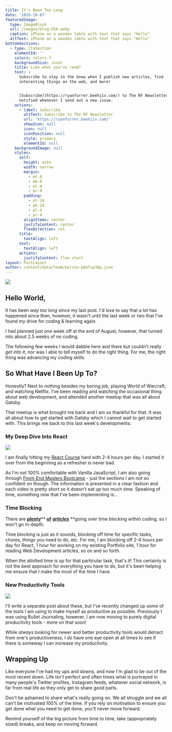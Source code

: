 ```yaml
---
title: It's Been Too Long
date: '2019-10-07'
featuredImage:
  type: ImageBlock
  url: /images/blog-016.webp
  caption: iPhone on a wooden table with text that says "Hello"
  altText: iPhone on a wooden table with text that says "Hello"
bottomSections:
  - type: CtaSection
    elementId: ''
    colors: colors-f
    backgroundSize: inset
    title: Like what you've read?
    text: >
      Subscribe to stay in the know when I publish new articles, find
      interesting things on the web, and more!


      [Subscribe](https://ryanfurrer.beehiiv.com/) to The RF Newsletter and be
      notified whenever I send out a new issue.
    actions:
      - label: Subscribe
        altText: Subscribe to The RF Newsletter
        url: 'https://ryanfurrer.beehiiv.com/'
        showIcon: null
        icon: null
        iconPosition: null
        style: primary
        elementId: null
    backgroundImage: null
    styles:
      self:
        height: auto
        width: narrow
        margin:
          - mt-0
          - mb-0
          - ml-0
          - mr-0
        padding:
          - pt-24
          - pb-24
          - pl-4
          - pr-4
        alignItems: center
        justifyContent: center
        flexDirection: col
      title:
        textAlign: left
      text:
        textAlign: left
      actions:
        justifyContent: flex-start
layout: PostLayout
author: content/data/team/person-p8afuy38p.json
---
```

![](/images/blog-016-e3730f72.webp)

## Hello World,

It has been *way too long* since my last post. I'd love to say that a lot has happened since then, however, it wasn't until the last week or two that I've found my drive for coding & learning again.

I had planned just one week off at the end of August, however, that turned into about 2.5 weeks of no coding.

The following few weeks I would dabble here and there but couldn't really *get into it*, nor was I able to tell myself to do the right thing. For me, the right thing was advancing my coding skills.

## So What Have I Been Up To?

Honestly? Next to nothing besides my boring job, playing World of Warcraft, and watching Netflix. I've been reading and watching the occasional thing about web development, and attended another meetup that was all about Gatsby.

That meetup is what brought me back and I am *so* thankful for that. It was all about how to get started with Gatsby which I cannot wait to get started with. This brings me back to this last week's developments:

### **My Deep Dive Into React**

![](/images/blog-016\_01.png)

I am finally hitting my [React Course](https://www.udemy.com/course/complete-react-developer-zero-to-mastery/) hard with 2-4 hours per day. I started it over from the beginning as a refresher is never bad.

As I'm not 100% comfortable with Vanilla JavaScript, I am also going through [Front-End Masters Bootcamp](https://frontendmasters.com/bootcamp/) - just the sections I am not so confident on though. The information is presented in a clear fashion and each video is pretty short so it doesn't eat up too much time. Speaking of time, something new that I've been implementing is...

### **Time Blocking**

There are [***plenty***](https://blog.rescuetime.com/time-blocking-101/)** **[**of**](https://toggl.com/track/time-blocking/)** **[***articles***](https://blog.hubstaff.com/time-blocking-simple-guide/)** **going over time blocking within coding, so I won't go in-depth.

Time blocking is just as it sounds, blocking off time for specific tasks, chores, things you need to do, etc. For me, I am blocking off 2-4 hours per day for React, 1 hour for working on my existing Portfolio site, 1 hour for reading Web Development articles, so on and so forth.

When the allotted time is up for that particular task, that's it! This certainly is not the best approach for everything you have to do, but it's been helping me ensure that I make the most of the time I have.

### **New Productivity Tools**

![](/images/blog-016\_02.jpeg)

I'll write a separate post about these, but I've recently changed up some of the tools I am using to make myself as productive as possible. Previously I was using  Bullet Journaling, however, I am now moving to purely digital productivity tools - more on that soon!

While *always* looking for newer and better productivity tools would detract from one's productiveness, I *do* have one eye open at all times to see if there is someway I can increase my productivity.

## Wrapping Up

Like everyone I've had my ups and downs, and now I'm glad to be out of the most recent down. Life isn't perfect and often times what is portrayed in many people's Twitter profiles, Instagram feeds, whatever social network, is far from real life as they only get to share good parts.

Don't be ashamed to share what's really going on. We all struggle and we all can't be motivated 100% of the time. If you rely on motivation to ensure you get done what you need to get done, you'll never move forward.

Remind yourself of the big picture from time to time, take (appropriately sized) breaks, and keep on moving forward.
